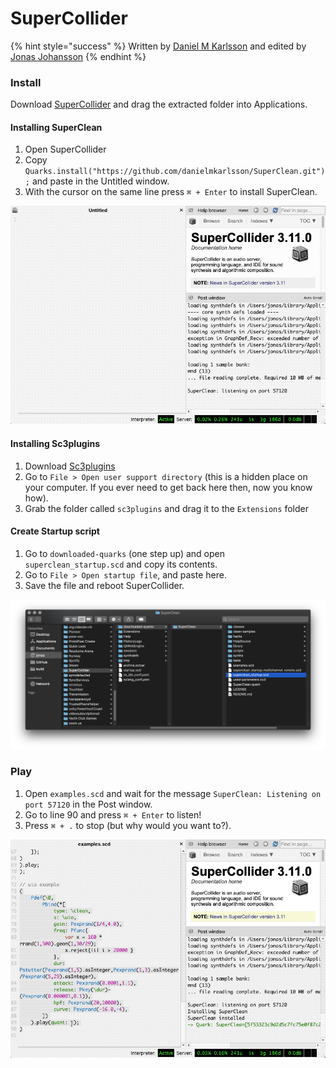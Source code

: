 # SuperCollider

{% hint style="success" %}
Written by [Daniel M Karlsson](http://danielmkarlsson.com/) and edited by [Jonas Johansson](https://jonasjohansson.se/)
{% endhint %}

### Install

Download [SuperCollider](https://supercollider.github.io/download) and drag the extracted folder into Applications.

#### Installing SuperClean

1. Open SuperCollider
2. Copy `Quarks.install("https://github.com/danielmkarlsson/SuperClean.git");` and paste in the Untitled window.
3. With the cursor on the same line press `⌘ + Enter` to install SuperClean.

![](../.gitbook/assets/supercollider-01%20%282%29.gif)

#### Installing Sc3plugins

1. Download [Sc3plugins](https://supercollider.github.io/sc3-plugins/)
2. Go to `File > Open user support directory` \(this is a hidden place on your computer. If you ever need to get back here then, now you know how\). 
3. Grab the folder called `sc3plugins` and drag it to the `Extensions` folder

#### Create Startup script

1. Go to `downloaded-quarks` \(one step up\) and open `superclean_startup.scd` and copy its contents.
2. Go to `File > Open startup file`, and paste here.
3. Save the file and reboot SuperCollider.

![](../.gitbook/assets/supercollider-02.png)

### Play

1. Open `examples.scd` and wait for the message `SuperClean: Listening on port 57120` in the Post window.
2. Go to line 90 and press `⌘ + Enter` to listen! 
3. Press `⌘ + .` to stop \(but why would you want to?\).

![](../.gitbook/assets/supercollider-02.gif)

